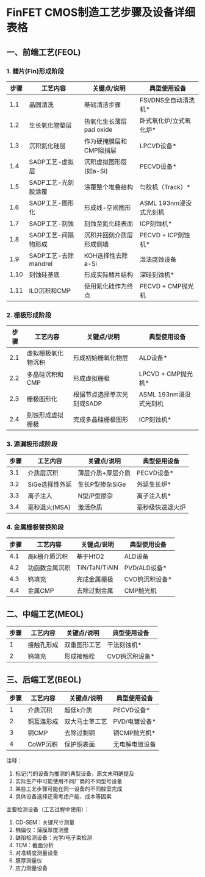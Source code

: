 # FinFET CMOS制造工艺步骤及设备详细表格

## 一、前端工艺(FEOL)

### 1. 鳍片(Fin)形成阶段

| 步骤 | 工艺内容 | 关键点/说明 | 典型使用设备 |
|------|----------|-------------|------------|
| 1.1 | 晶圆清洗 | 基础清洁步骤 | FSI/DNS全自动清洗机* |
| 1.2 | 生长氧化物垫层 | 热氧化生长薄层pad oxide | 卧式氧化炉/立式氧化炉* |
| 1.3 | 沉积氮化硅层 | 作为硬掩膜层和CMP阻挡层 | LPCVD设备* |
| 1.4 | SADP工艺-虚拟层 | 沉积虚拟图形层(如a-Si) | PECVD设备* |
| 1.5 | SADP工艺-光刻胶涂覆 | 涂覆整个堆叠结构 | 匀胶机（Track）* |
| 1.6 | SADP工艺-图形化 | 形成线-空间图形 | ASML 193nm浸没式光刻机 |
| 1.7 | SADP工艺-刻蚀 | 刻蚀至氮化硅表面 | ICP刻蚀机* |
| 1.8 | SADP工艺-间隔物形成 | 沉积并回刻介质层形成侧墙 | PECVD + ICP刻蚀机* |
| 1.9 | SADP工艺-去除mandrel | KOH选择性去除a-Si | 湿法腐蚀设备 |
| 1.10 | 刻蚀硅基底 | 形成实际鳍片结构 | 深硅刻蚀机* |
| 1.11 | ILD沉积和CMP | 使用氮化硅作为终点 | PECVD + CMP抛光机 |

### 2. 栅极形成阶段

| 步骤 | 工艺内容 | 关键点/说明 | 典型使用设备 |
|------|----------|-------------|------------|
| 2.1 | 虚拟栅极氧化物沉积 | 形成初始栅氧化物层 | ALD设备* |
| 2.2 | 多晶硅沉积和CMP | 形成虚拟栅极 | LPCVD + CMP抛光机* |
| 2.3 | 栅极图形化 | 根据节点选择单次光刻或SADP | ASML 193nm浸没式光刻机 |
| 2.4 | 刻蚀形成虚拟栅极 | 完成多晶硅栅极图形 | ICP刻蚀机* |

### 3. 源漏极形成阶段

| 步骤 | 工艺内容 | 关键点/说明 | 典型使用设备 |
|------|----------|-------------|------------|
| 3.1 | 介质层沉积 | 薄层介质+厚层介质 | PECVD设备* |
| 3.2 | SiGe选择性外延 | 生长P型掺杂SiGe | 外延生长炉* |
| 3.3 | 离子注入 | N型/P型掺杂 | 离子注入机* |
| 3.4 | 毫秒退火(MSA) | 激活杂质 | 毫秒级快速退火炉 |

### 4. 金属栅极替换阶段

| 步骤 | 工艺内容 | 关键点/说明 | 典型使用设备 |
|------|----------|-------------|------------|
| 4.1 | 高k栅介质沉积 | 基于HfO2 | ALD设备 |
| 4.2 | 功函数金属沉积 | TiN/TaN/TiAlN | PVD/ALD设备* |
| 4.3 | 钨填充 | 完成金属栅极 | CVD钨沉积设备* |
| 4.4 | 金属CMP | 去除过剩金属 | CMP抛光机 |

## 二、中端工艺(MEOL)

| 步骤 | 工艺内容 | 关键点/说明 | 典型使用设备 |
|------|----------|-------------|------------|
| 1 | 接触孔形成 | 双重图形工艺 | 干法刻蚀机* |
| 2 | 钨填充 | 形成接触栓 | CVD钨沉积设备* |

## 三、后端工艺(BEOL)

| 步骤 | 工艺内容 | 关键点/说明 | 典型使用设备 |
|------|----------|-------------|------------|
| 1 | 介质沉积 | 超低k介质 | PECVD设备* |
| 2 | 铜互连形成 | 双大马士革工艺 | PVD/电镀设备* |
| 3 | 铜CMP | 去除过剩铜 | 铜CMP抛光机* |
| 4 | CoWP沉积 | 保护铜表面 | 无电解电镀设备 |

注释：
1. 标记(*)的设备为推测的典型设备，原文未明确提及
2. 实际生产中可能使用不同厂商的不同型号设备
3. 某些工艺步骤可能在同一设备的不同腔室完成
4. 具体设备选择还需考虑产能、成本等因素

主要检测设备（工艺过程中使用）：
1. CD-SEM：关键尺寸测量
2. 椭偏仪：薄膜厚度测量
3. 缺陷检测设备：光学/电子束检测
4. TEM：截面分析
5. 对准精度测量设备
6. 膜厚测量仪
7. 应力测量设备

